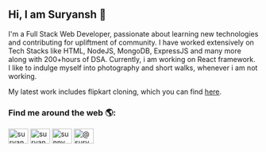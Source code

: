 ### <h2>Hi, I am Suryansh 👋 </h2>

I'm a Full Stack Web Developer, passionate about learning new technologies and contributing for upliftment of community. I have worked extensively on Tech Stacks like HTML, NodeJS, MongoDB, ExpressJS and many more along with 200+hours of DSA. Currently, i am working on React framework. I like to indulge myself into photography and short walks, whenever i am not working. 


My latest work includes flipkart cloning, which you can find [here](https://github.com/vasukomuravelli/Flipkart_Backend).



<h3>Find me around the web 🌎:</h3>
<a href="https://www.linkedin.com/in/suryansh-pajiala-98a155154/" target="blank"><img align="center" src="https://img.rawpixel.com/s3fs-private/rawpixel_images/website_content/v982-d5-10_1.jpg?w=400&dpr=1&fit=default&crop=default&q=65&vib=3&con=3&usm=15&bg=F4F4F3&auto=format&ixlib=js-2.2.1&s=063c298deff4d29b6dbe8947359ee955" alt="suryanshpajiala" height="30" width="40" /></a>
<a href="https://www.facebook.com/suryanshsunny.pajiala/" target="blank"><img align="center" src="https://images.rawpixel.com/image_png_300/czNmcy1wcml2YXRlL3Jhd3BpeGVsX2ltYWdlcy93ZWJzaXRlX2NvbnRlbnQvdjk4Mi1kMS0wMi5wbmc.png?s=e_YhuPTaf4QqtiPelGgog1yBWs-2CxHcqknQ9N_I5TI" alt="suryanshpajiala" height="30" width="40" /></a>
<a href="https://www.instagram.com/sunny_pajiala/" target="blank"><img align="center" src="https://images.rawpixel.com/image_png_300/czNmcy1wcml2YXRlL3Jhd3BpeGVsX2ltYWdlcy93ZWJzaXRlX2NvbnRlbnQvdjk4Mi1kMy0wNC5wbmc.png?s=g5qikqFZEDa-XIk_n7z0BsvfeyTHK9TNxKwETk2Vu04" alt="sunny_pajiala" height="30" width="40" /></a>
<a href="https://medium.com/@suryanshpajiala" target="blank"><img align="center" src="https://encrypted-tbn0.gstatic.com/images?q=tbn:ANd9GcTW9rSxzdPosr4lEKqy90WT9CxNBZMD4nnlcw&usqp=CAU" alt="@suryanshpajiala" height="30" width="40" /></a>

